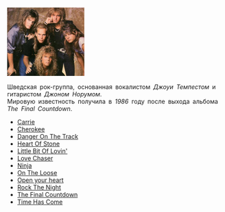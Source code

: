 ![](europe.jpg)

Шведская рок-группа, основанная вокалистом *Джоуи Темпестом* и гитаристом *Джоном Норумом*.  
Мировую известность получила в *1986* году после выхода альбома *The Final Countdown*.

* [Carrie](Carrie)
* [Cherokee](Cherokee)
* [Danger On The Track](Danger%20On%20The%20Track)
* [Heart Of Stone](Heart%20Of%20Stone)
* [Little Bit Of Lovin'](Little%20Bit%20Of%20Lovin')
* [Love Chaser](Love%20Chaser)
* [Ninja](Ninja)
* [On The Loose](On%20The%20Loose)
* [Open your heart](Open%20your%20heart)
* [Rock The Night](Rock%20The%20Night)
* [The Final Countdown](The%20Final%20Countdown)
* [Time Has Come](Time%20Has%20Come)